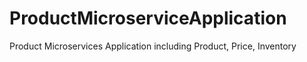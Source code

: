# ProductMicroserviceApplication
Product Microservices Application including Product, Price, Inventory
